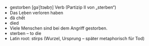 - gestorben	[ɡəˈʃtɔʁbn̩]	Verb (Partizip II von „sterben“)
- Das Leben verloren haben
- đã chết
- died
- Viele Menschen sind bei dem Angriff gestorben.
- sterben – to die	
- Latin root: stirps (Wurzel, Ursprung – später metaphorisch für Tod)